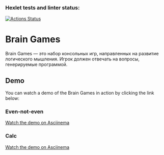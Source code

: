 ### Hexlet tests and linter status:
[![Actions Status](https://github.com/u11107/frontend-project-44/actions/workflows/hexlet-check.yml/badge.svg)](https://github.com/u11107/frontend-project-44/actions)

# Brain Games

Brain Games — это набор консольных игр, направленных на развитие логического мышления. Игрок должен отвечать на вопросы, генерируемые программой.

## Demo

You can watch a demo of the Brain Games in action by clicking the link below:

### Even-not-even
[Watch the demo on Asciinema](https://asciinema.org/a/rvUuU9EgNfhSJ1gMv4eWVzJ5L)

### Calc
[Watch the demo on Asciinema](https://asciinema.org/a/XZcuWmbZK3X6j5Y4XeWu6vXAn)
